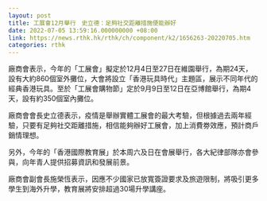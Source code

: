 ```yaml
---
layout: post
title: 工展會12月舉行　史立德：足夠社交距離措施便能辦好
date: 2022-07-05 13:59:16.000000000 +08:00
link: https://news.rthk.hk/rthk/ch/component/k2/1656263-20220705.htm
categories: rthk
---
```


廠商會表示，今年的「工展會」擬定於12月4日至27日在維園舉行，為期24天，設有大約860個室外攤位，大會將設立「香港玩具時代」主題區，展示不同年代的經典香港玩具。至於「工展會購物節」定於9月9日至12日在亞博館舉行，為期4天，設有約350個室內攤位。

廠商會會長史立德表示，疫情是舉辦實體工展會的最大考驗，但根據過去兩年經驗，只要有足夠社交距離措施，相信能夠辦好工展會，加上消費劵效應，預計商戶銷情理想。

另外，今年的「香港國際教育展」於本周六及日在會展舉行，各大紀律部隊亦會參與，向年青人提供招募資訊和發展前景。

廠商會副會長施榮恆表示，因應不少國家已放寬簽證要求及旅遊限制，將吸引更多學生到海外升學，教育展將安排超過30場升學講座。
